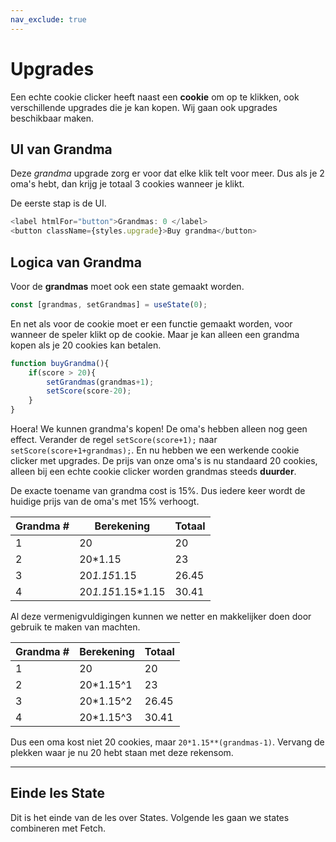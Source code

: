 ```yaml
---
nav_exclude: true
---
```

# Upgrades
Een echte cookie clicker heeft naast een **cookie** om op te klikken, ook verschillende upgrades die je kan kopen. Wij gaan ook upgrades beschikbaar maken.

## UI van Grandma
Deze *grandma* upgrade zorg er voor dat elke klik telt voor meer. Dus als je 2 oma's hebt, dan krijg je totaal 3 cookies wanneer je klikt. 

De eerste stap is de UI.

```js
<label htmlFor="button">Grandmas: 0 </label>
<button className={styles.upgrade}>Buy grandma</button>
```

## Logica van Grandma
Voor de **grandmas** moet ook een state gemaakt worden. 
```js 
const [grandmas, setGrandmas] = useState(0);
```

En net als voor de cookie moet er een functie gemaakt worden, voor wanneer de speler klikt op de cookie.
Maar je kan alleen een grandma kopen als je 20 cookies kan betalen.
```js
function buyGrandma(){
    if(score > 20){
        setGrandmas(grandmas+1);
        setScore(score-20);
    }
}
```
Hoera! We kunnen grandma's kopen! De oma's hebben alleen nog geen effect. Verander de regel `setScore(score+1);` naar `setScore(score+1+grandmas);`. En nu hebben we een werkende cookie clicker met upgrades.
De prijs van onze oma's is nu standaard 20 cookies, alleen bij een echte cookie clicker worden grandmas steeds **duurder**. 

De exacte toename van grandma cost is 15%. Dus iedere keer wordt de huidige prijs van de oma's met 15% verhoogt.

|Grandma # | Berekening | Totaal|
|----------|------------| ------|
|1 | 20 | 20|
|2 | 20*1.15| 23 |
|3 | 20*1.15*1.15 | 26.45|
|4 | 20*1.15*1.15*1.15| 30.41|

Al deze vermenigvuldigingen kunnen we netter en makkelijker doen door gebruik te maken van machten.

|Grandma # | Berekening | Totaal|
|----------|------------| ------|
|1 | 20 | 20|
|2 | 20*1.15^1| 23 |
|3 | 20*1.15^2 | 26.45|
|4 | 20*1.15^3| 30.41|

Dus een oma kost niet 20 cookies, maar `20*1.15**(grandmas-1)`.
Vervang de plekken waar je nu 20 hebt staan met deze rekensom.

---
## Einde les State
Dit is het einde van de les over States. Volgende les gaan we states combineren met Fetch.